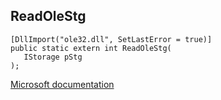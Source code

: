 ## ReadOleStg

```
[DllImport("ole32.dll", SetLastError = true)]
public static extern int ReadOleStg(
   IStorage pStg
);
```

[Microsoft documentation](TODO)
